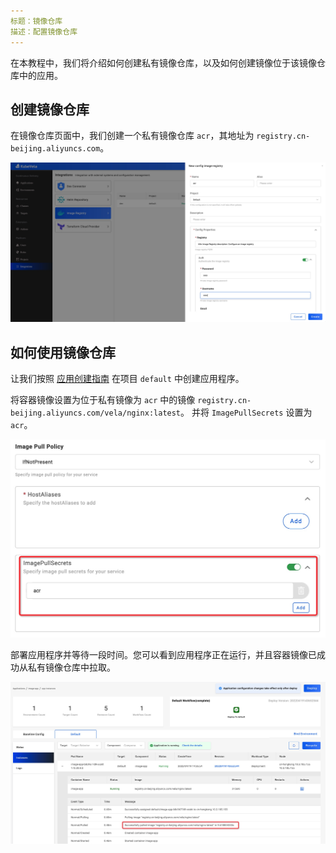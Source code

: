 ```yaml
---
标题：镜像仓库
描述：配置镜像仓库
---
```


在本教程中，我们将介绍如何创建私有镜像仓库，以及如何创建镜像位于该镜像仓库中的应用。

## 创建镜像仓库

在镜像仓库页面中，我们创建一个私有镜像仓库 `acr`，其地址为 `registry.cn-beijing.aliyuncs.com`。

![config](../../../resources/config-image-registry.jpg)


## 如何使用镜像仓库

让我们按照 [应用创建指南](../application/create-application.md) 在项目 `default` 中创建应用程序。

将容器镜像设置为位于私有镜像为 `acr` 中的镜像 `registry.cn-beijing.aliyuncs.com/vela/nginx:latest`。
并将 `ImagePullSecrets` 设置为 `acr`。

![imagePullSecrets](./../../../resources/config-image-registry-application.jpg)

部署应用程序并等待一段时间。您可以看到应用程序正在运行，并且容器镜像已成功从私有镜像仓库中拉取。

![image](./../../../resources/config-image-registry-image.jpg)